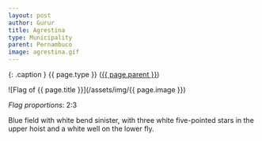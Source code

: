 ```yaml
---
layout: post
author: Gurur
title: Agrestina
type: Municipality
parent: Pernambuco
image: agrestina.gif
---
```

{: .caption }
{{ page.type }} ([{{ page.parent }}](/2019/04/14/pernambuco.html))

![Flag of {{ page.title }}](/assets/img/{{ page.image }})

*Flag proportions*: 2:3

Blue field with white bend sinister, with three white five-pointed stars in the upper hoist and a white well on the lower fly.